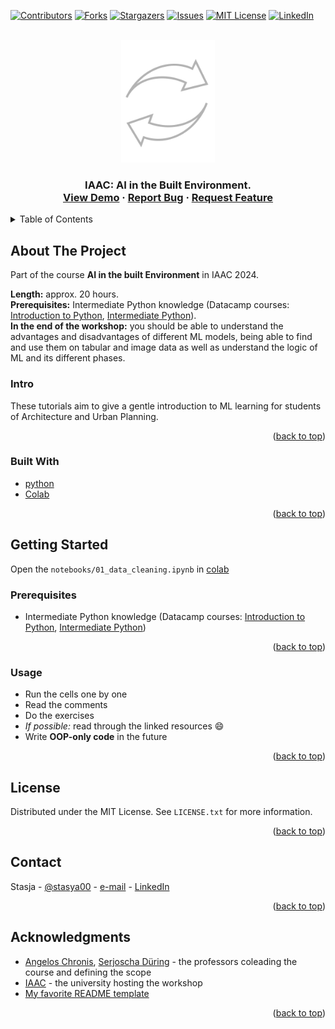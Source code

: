 <!-- Improved compatibility of back to top link: See: https://github.com/STASYA00/iaacCodeAndDeploy/pull/73 -->
<a name="readme-top"></a>

[![Contributors][contributors-shield]][contributors-url]
[![Forks][forks-shield]][forks-url]
[![Stargazers][stars-shield]][stars-url]
[![Issues][issues-shield]][issues-url]
[![MIT License][license-shield]][license-url]
[![LinkedIn][linkedin-shield]][linkedin-url]



<!-- PROJECT LOGO -->
<br />
<div align="center">
  <a href="https://github.com/STASYA00/iaacCodeAndDeploy">
    <img src=".assets/logo.svg" alt="Logo" width="150">
    
  </a>

  <h3 align="center" IAAC: Code Architecture Basics & Model Deployment </h3>

  <p align="center">
    IAAC: AI in the Built Environment.
    <br />
    <a href="https://colab.research.google.com/github/STASYA00/iaacCodeAndDeploy/blob/main/src/notebooks/ModelDeployment.ipynb">View Demo</a>
    ·
    <a href="https://github.com/STASYA00/iaacCodeAndDeploy/issues">Report Bug</a>
    ·
    <a href="https://github.com/STASYA00/iaacCodeAndDeploy/issues">Request Feature</a>
  </p>
</div>



<!-- TABLE OF CONTENTS -->
<details>
  <summary>Table of Contents</summary>
  <ol>
    <li>
      <a href="#about-the-project">About The Project</a>
      <ul>
      <li><a href="#intro">Intro</a></li>
        <li><a href="#built-with">Built With</a></li>
      </ul>
    </li>
    <li>
      <a href="#getting-started">Getting Started</a>
      <ul>
        <li><a href="#prerequisites">Prerequisites</a></li>
        <li><a href="#usage">Usage</a></li>
      </ul>
    </li>
    <li><a href="#license">License</a></li>
    <li><a href="#contact">Contact</a></li>
    <li><a href="#acknowledgments">Acknowledgments</a></li>
  </ol>
</details>



<!-- ABOUT THE PROJECT -->
## About The Project

Part of the course **AI in the built Environment** in IAAC 2024.

**Length:** approx. 20 hours.\
**Prerequisites:** Intermediate Python knowledge (Datacamp courses: [Introduction to Python](https://app.datacamp.com/learn/courses/intro-to-python-for-data-science), [Intermediate Python](https://app.datacamp.com/learn/courses/intermediate-python)).\
**In the end of the workshop:** you should be able to understand the advantages and disadvantages of different ML models, being able to find and use them on tabular and image data as well as understand the logic of ML and its different phases.

### Intro

These tutorials aim to give a gentle introduction to ML learning for students of Architecture and Urban Planning.

<p align="right">(<a href="#readme-top">back to top</a>)</p>



### Built With


* [python](https://www.python.org/)
* [Colab](https://colab.research.google.com/)

<p align="right">(<a href="#readme-top">back to top</a>)</p>



<!-- GETTING STARTED -->
## Getting Started

Open the ```notebooks/01_data_cleaning.ipynb``` in [colab](https://colab.research.google.com/github/STASYA00/iaaC2024_tutorials/blob/main/src/notebooks/01_data_cleaning.ipynb)

### Prerequisites
* Intermediate Python knowledge (Datacamp courses: [Introduction to Python](https://app.datacamp.com/learn/courses/intro-to-python-for-data-science), [Intermediate Python](https://app.datacamp.com/learn/courses/intermediate-python))
<p align="right">(<a href="#readme-top">back to top</a>)</p>
<!-- USAGE EXAMPLES -->

### Usage

* Run the cells one by one
* Read the comments
* Do the exercises
* *If possible:* read through the linked resources :smile:
* Write **OOP-only code** in the future

<p align="right">(<a href="#readme-top">back to top</a>)</p>

<!-- LICENSE -->
## License

Distributed under the MIT License. See `LICENSE.txt` for more information.

<p align="right">(<a href="#readme-top">back to top</a>)</p>



## Contact

Stasja - [@stasya00](https://stasyafedorova.wixsite.com/designautomation) - [e-mail](mailto:0.0stasya@gmail.com) - [LinkedIn][linkedin-url]

<p align="right">(<a href="#readme-top">back to top</a>)</p>



<!-- ACKNOWLEDGMENTS -->
## Acknowledgments

* [Angelos Chronis](https://iaac.net/dt-team/angelos-chronis), [Serjoscha Düring](https://iaac.net/dt-team/serjoscha-duering/) - the professors coleading the course and defining the scope
* [IAAC](https://iaac.net/) - the university hosting the workshop
* [My favorite README template](https://github.com/othneildrew/Best-README-Template)

<p align="right">(<a href="#readme-top">back to top</a>)</p>



<!-- MARKDOWN LINKS & IMAGES -->
<!-- https://www.markdownguide.org/basic-syntax/#reference-style-links -->
[contributors-shield]: https://img.shields.io/github/contributors/STASYA00/iaacCodeAndDeploy.svg?style=for-the-badge
[contributors-url]: https://github.com/STASYA00/iaacCodeAndDeploy/graphs/contributors
[forks-shield]: https://img.shields.io/github/forks/STASYA00/iaacCodeAndDeploy.svg?style=for-the-badge
[forks-url]: https://github.com/STASYA00/iaacCodeAndDeploy/network/members
[stars-shield]: https://img.shields.io/github/stars/STASYA00/iaacCodeAndDeploy.svg?style=for-the-badge
[stars-url]: https://github.com/STASYA00/iaacCodeAndDeploy/stargazers
[issues-shield]: https://img.shields.io/github/issues/STASYA00/iaacCodeAndDeploy.svg?style=for-the-badge
[issues-url]: https://github.com/STASYA00/iaacCodeAndDeploy/issues
[license-shield]: https://img.shields.io/github/license/STASYA00/iaacCodeAndDeploy.svg?style=for-the-badge
[license-url]: https://github.com/STASYA00/iaacCodeAndDeploy/blob/master/LICENSE.txt
[linkedin-shield]: https://img.shields.io/badge/-LinkedIn-black.svg?style=for-the-badge&logo=linkedin&colorB=555
[linkedin-url]: https://linkedin.com/in/stanislava-fedorova
[product-screenshot]: assets/screenshot.png




